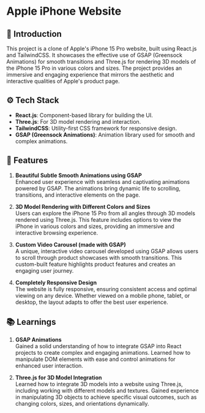 # Apple iPhone Website

## 🤖 Introduction

This project is a clone of Apple's iPhone 15 Pro website, built using React.js and TailwindCSS. It showcases the effective use of GSAP (Greensock Animations) for smooth transitions and Three.js for rendering 3D models of the iPhone 15 Pro in various colors and sizes. The project provides an immersive and engaging experience that mirrors the aesthetic and interactive qualities of Apple's product page.

## ⚙️ Tech Stack

- **React.js**: Component-based library for building the UI.
- **Three.js**: For 3D model rendering and interaction.
- **TailwindCSS**: Utility-first CSS framework for responsive design.
- **GSAP (Greensock Animations)**: Animation library used for smooth and complex animations.

## 🔋 Features

1. **Beautiful Subtle Smooth Animations using GSAP**  
   Enhanced user experience with seamless and captivating animations powered by GSAP. The animations bring dynamic life to scrolling, transitions, and interactive elements on the page.

2. **3D Model Rendering with Different Colors and Sizes**  
   Users can explore the iPhone 15 Pro from all angles through 3D models rendered using Three.js. This feature includes options to view the iPhone in various colors and sizes, providing an immersive and interactive browsing experience.

3. **Custom Video Carousel (made with GSAP)**  
   A unique, interactive video carousel developed using GSAP allows users to scroll through product showcases with smooth transitions. This custom-built feature highlights product features and creates an engaging user journey.

4. **Completely Responsive Design**  
   The website is fully responsive, ensuring consistent access and optimal viewing on any device. Whether viewed on a mobile phone, tablet, or desktop, the layout adapts to offer the best user experience.

## 📚 Learnings

1. **GSAP Animations**  
   Gained a solid understanding of how to integrate GSAP into React projects to create complex and engaging animations. Learned how to manipulate DOM elements with ease and control animations for enhanced user interaction.

2. **Three.js for 3D Model Integration**  
   Learned how to integrate 3D models into a website using Three.js, including working with different models and textures. Gained experience in manipulating 3D objects to achieve specific visual outcomes, such as changing colors, sizes, and orientations dynamically.
